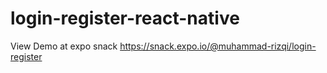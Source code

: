 # login-register-react-native
View Demo at expo snack <a href="https://snack.expo.io/@muhammad-rizqi/login-register">https://snack.expo.io/@muhammad-rizqi/login-register</a>
